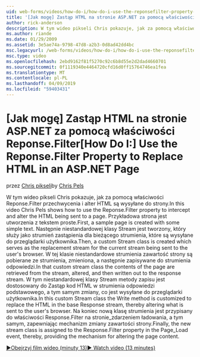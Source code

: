 ```yaml
---
uid: web-forms/videos/how-do-i/how-do-i-use-the-reponsefilter-property-to-replace-html-in-an-aspnet-page
title: '[Jak mogę] Zastąp HTML na stronie ASP.NET za pomocą właściwości Reponse.Filter | Dokumentacja firmy Microsoft'
author: rick-anderson
description: W tym wideo pikseli Chris pokazuje, jak za pomocą właściwości Reponse.Filter przechwycenia i alter HTML są wysyłane do strony. Po pierwsze przykładowa strona jest tworzony w...
ms.author: riande
ms.date: 01/29/2009
ms.assetid: 3e5ae74a-9798-47d8-a2b3-0d8ad42dd4bc
msc.legacyurl: /web-forms/videos/how-do-i/how-do-i-use-the-reponsefilter-property-to-replace-html-in-an-aspnet-page
msc.type: video
ms.openlocfilehash: 2ebd9162f81f5270c92c6b8d55e2d2dad4660701
ms.sourcegitcommit: 0f1119340e4464720cfd16d0ff15764746ea1fea
ms.translationtype: MT
ms.contentlocale: pl-PL
ms.lasthandoff: 04/09/2019
ms.locfileid: "59403431"
---
```

# <a name="how-do-i-use-the-reponsefilter-property-to-replace-html-in-an-aspnet-page"></a><span data-ttu-id="0ba20-104">[Jak mogę] Zastąp HTML na stronie ASP.NET za pomocą właściwości Reponse.Filter</span><span class="sxs-lookup"><span data-stu-id="0ba20-104">[How Do I:] Use the Reponse.Filter Property to Replace HTML in an ASP.NET Page</span></span>

<span data-ttu-id="0ba20-105">przez [Chris pikseli](https://twitter.com/chrispels)</span><span class="sxs-lookup"><span data-stu-id="0ba20-105">by [Chris Pels](https://twitter.com/chrispels)</span></span>

<span data-ttu-id="0ba20-106">W tym wideo pikseli Chris pokazuje, jak za pomocą właściwości Reponse.Filter przechwycenia i alter HTML są wysyłane do strony.</span><span class="sxs-lookup"><span data-stu-id="0ba20-106">In this video Chris Pels shows how to use the Reponse.Filter property to intercept and alter the HTML being sent to a page.</span></span> <span data-ttu-id="0ba20-107">Przykładowa strona jest utworzenia z tekstem proste.</span><span class="sxs-lookup"><span data-stu-id="0ba20-107">First, a sample page is created with some simple text.</span></span> <span data-ttu-id="0ba20-108">Następnie niestandardowej klasy Stream jest tworzony, który służy jako strumień zastąpienia dla bieżącego strumienia, które są wysyłane do przeglądarki użytkownika.</span><span class="sxs-lookup"><span data-stu-id="0ba20-108">Then, a custom Stream class is created which serves as the replacement stream for the current stream being sent to the user's browser.</span></span> <span data-ttu-id="0ba20-109">W tej klasie niestandardowe strumienia zawartość strony są pobierane ze strumienia, zmieniona, a następnie zapisywane do strumienia odpowiedzi.</span><span class="sxs-lookup"><span data-stu-id="0ba20-109">In that custom stream class the contents of the page are retrieved from the stream, altered, and then written out to the response stream.</span></span> <span data-ttu-id="0ba20-110">W tym niestandardowej klasy Stream metody zapisu jest dostosowany do Zastąp kod HTML w strumienia odpowiedzi podstawowego, a tym samym zmiany, co jest wysyłane do przeglądarki użytkownika.</span><span class="sxs-lookup"><span data-stu-id="0ba20-110">In this custom Stream class the Write method is customized to replace the HTML in the base Response stream, thereby altering what is sent to the user's browser.</span></span> <span data-ttu-id="0ba20-111">Na koniec nową klasę strumienia jest przypisany do właściwości Response.Filter na stronie\_zdarzeniem ładowania, a tym samym, zapewniając mechanizm zmiany zawartości strony.</span><span class="sxs-lookup"><span data-stu-id="0ba20-111">Finally, the new stream class is assigned to the Response.Filter property in the Page\_Load event, thereby, providing the mechanism for altering the page content.</span></span>

[<span data-ttu-id="0ba20-112">&#9654;Obejrzyj film wideo (minuty 13)</span><span class="sxs-lookup"><span data-stu-id="0ba20-112">&#9654; Watch video (13 minutes)</span></span>](https://channel9.msdn.com/Blogs/ASP-NET-Site-Videos/how-do-i-use-the-reponsefilter-property-to-replace-html-in-an-aspnet-page)
